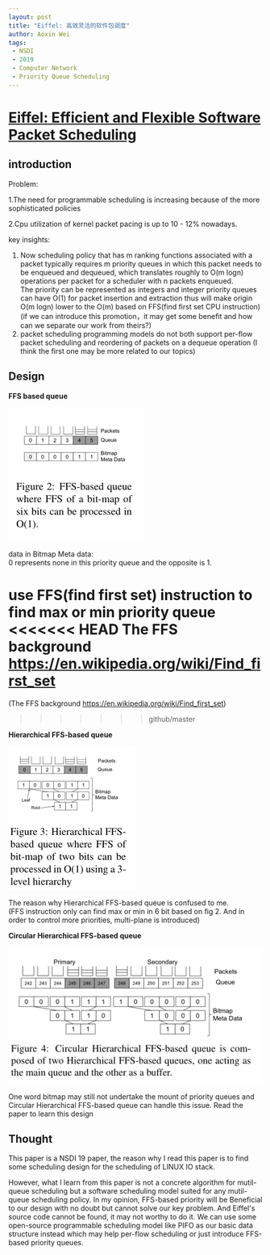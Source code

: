 ```yaml
---
layout: post
title: "Eiffel: 高效灵活的软件包调度"
author: Aoxin Wei
tags:
 - NSDI
 - 2019
 - Computer Network
 - Priority Queue Scheduling
---
```


# [Eiffel: Efficient and Flexible Software Packet Scheduling]()

## introduction

Problem:

1.The need for programmable scheduling is increasing because of the more sophisticated policies

2.Cpu utilization of kernel packet pacing is up to 10 - 12% nowadays.



key insights:

1. Now scheduling policy that has m ranking functions associated with a packet typically requires m priority queues in which this packet needs to be enqueued and dequeued, which translates roughly to O(m logn) operations per packet for a scheduler with n packets enqueued.  
   The priority can be represented as integers and integer priority queues can have O(1) for packet insertion and extraction thus will make origin O(m logn) lower to the O(m) based on FFS(find first set CPU instruction)	(if we can introduce this promotion，it may get some benefit and how can we separate our work from theirs?)
2. packet scheduling programming models do not both support per-flow packet scheduling and reordering of packets on a dequeue operation   (I think the first one may be more related to our topics)



## Design

**FFS based queue**

![image](/images/2021-10-22-Eiffel%20Efficient%20and%20Flexible%20Software%20Packet%20Scheduling/image-20211022160645476.png)

data in Bitmap Meta data:  
0 represents none in this priority queue and the opposite is 1.

use FFS(find first set) instruction to find max or min priority queue  
<<<<<<< HEAD
The FFS  background https://en.wikipedia.org/wiki/Find_first_set
=======
(The FFS  background https://en.wikipedia.org/wiki/Find_first_set)
>>>>>>> github/master

**Hierarchical FFS-based queue**

![image](/images/2021-10-22-Eiffel%20Efficient%20and%20Flexible%20Software%20Packet%20Scheduling/image-20211022162011380.png)

The reason why  Hierarchical FFS-based queue is confused to me.  
(FFS instruction only can find max or  min in 6 bit based on fig 2. And in order to control more priorities, multi-plane is introduced)



 **Circular Hierarchical FFS-based queue**

![image](/images/2021-10-22-Eiffel%20Efficient%20and%20Flexible%20Software%20Packet%20Scheduling/image-20211022162213322.png)

One word bitmap may still not undertake the mount of priority queues and Circular Hierarchical FFS-based queue  can handle this issue. Read the paper to learn this design



## Thought

This paper is a NSDI 19 paper, the reason why I read this paper is to find some scheduling design for the scheduling of LINUX IO stack.

However, what I learn from this paper is not  a  concrete algorithm for mutil-queue scheduling  but a software scheduling model suited for any mutil-queue scheduling policy. In my opinion, FFS-based priority will be Beneficial to our design with no doubt but cannot solve our key problem. And Eiffel's source code cannot be found, it may not worthy to do it. We can use some open-source programmable scheduling model like PIFO as our basic data structure instead which may help per-flow scheduling or just introduce FFS-based priority queues.
